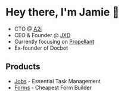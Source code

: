 # Hey there, I'm Jamie 👋

- CTO @ [A2i](https://a2i.network)
- CEO & Founder @ [JXD](https://www.jxd.dev)
- Currently focusing on [Propellant](https://www.propellant.app)
- Ex-founder of Docbot

## Products

- [Jobs](https://jobs.jxd.dev) - Essential Task Management
- [Forms](https://forms.jxd.dev) - Cheapest Form Builder
